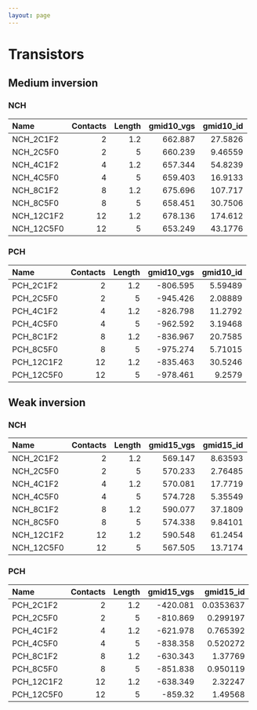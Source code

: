 ```yaml
---
layout: page
---
```




# Transistors

## Medium inversion



### NCH

| Name       |   Contacts |   Length |   gmid10_vgs |   gmid10_id |
|:-----------|-----------:|---------:|-------------:|------------:|
| NCH_2C1F2  |          2 |      1.2 |      662.887 |    27.5826  |
| NCH_2C5F0  |          2 |      5   |      660.239 |     9.46559 |
| NCH_4C1F2  |          4 |      1.2 |      657.344 |    54.8239  |
| NCH_4C5F0  |          4 |      5   |      659.403 |    16.9133  |
| NCH_8C1F2  |          8 |      1.2 |      675.696 |   107.717   |
| NCH_8C5F0  |          8 |      5   |      658.451 |    30.7506  |
| NCH_12C1F2 |         12 |      1.2 |      678.136 |   174.612   |
| NCH_12C5F0 |         12 |      5   |      653.249 |    43.1776  |

### PCH

| Name       |   Contacts |   Length |   gmid10_vgs |   gmid10_id |
|:-----------|-----------:|---------:|-------------:|------------:|
| PCH_2C1F2  |          2 |      1.2 |     -806.595 |     5.59489 |
| PCH_2C5F0  |          2 |      5   |     -945.426 |     2.08889 |
| PCH_4C1F2  |          4 |      1.2 |     -826.798 |    11.2792  |
| PCH_4C5F0  |          4 |      5   |     -962.592 |     3.19468 |
| PCH_8C1F2  |          8 |      1.2 |     -836.967 |    20.7585  |
| PCH_8C5F0  |          8 |      5   |     -975.274 |     5.71015 |
| PCH_12C1F2 |         12 |      1.2 |     -835.463 |    30.5246  |
| PCH_12C5F0 |         12 |      5   |     -978.461 |     9.2579  |

## Weak inversion



### NCH

| Name       |   Contacts |   Length |   gmid15_vgs |   gmid15_id |
|:-----------|-----------:|---------:|-------------:|------------:|
| NCH_2C1F2  |          2 |      1.2 |      569.147 |     8.63593 |
| NCH_2C5F0  |          2 |      5   |      570.233 |     2.76485 |
| NCH_4C1F2  |          4 |      1.2 |      570.081 |    17.7719  |
| NCH_4C5F0  |          4 |      5   |      574.728 |     5.35549 |
| NCH_8C1F2  |          8 |      1.2 |      590.077 |    37.1809  |
| NCH_8C5F0  |          8 |      5   |      574.338 |     9.84101 |
| NCH_12C1F2 |         12 |      1.2 |      590.548 |    61.2454  |
| NCH_12C5F0 |         12 |      5   |      567.505 |    13.7174  |

### PCH

| Name       |   Contacts |   Length |   gmid15_vgs |   gmid15_id |
|:-----------|-----------:|---------:|-------------:|------------:|
| PCH_2C1F2  |          2 |      1.2 |     -420.081 |   0.0353637 |
| PCH_2C5F0  |          2 |      5   |     -810.869 |   0.299197  |
| PCH_4C1F2  |          4 |      1.2 |     -621.978 |   0.765392  |
| PCH_4C5F0  |          4 |      5   |     -838.358 |   0.520272  |
| PCH_8C1F2  |          8 |      1.2 |     -630.343 |   1.37769   |
| PCH_8C5F0  |          8 |      5   |     -851.838 |   0.950119  |
| PCH_12C1F2 |         12 |      1.2 |     -638.349 |   2.32247   |
| PCH_12C5F0 |         12 |      5   |     -859.32  |   1.49568   |